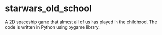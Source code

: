 # starwars_old_school
A 2D spaceship game that almost all of us has played in the childhood. The code is written in Python using pygame library.

